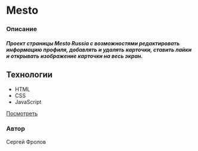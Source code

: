 # Mesto

### Описание
##### Проект страницы Mesto Russia с возможностями редактировать информацию профиля, добавлять и удалять карточки, ставить лайки и открывать изображение карточки на весь экран.

## Технологии
- HTML
- CSS
- JavaScript

[Посмотреть](https://froldissonator.github.io/mesto/)

### Автор
Сергей Фролов

